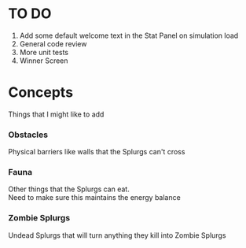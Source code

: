 # TO DO
1. Add some default welcome text in the Stat Panel on simulation load
2. General code review
3. More unit tests
4. Winner Screen

# Concepts
Things that I might like to add
### Obstacles
Physical barriers like walls that the Splurgs can't cross
### Fauna
Other things that the Splurgs can eat. \
Need to make sure this maintains the energy balance
### Zombie Splurgs
Undead Splurgs that will turn anything they kill into Zombie Splurgs